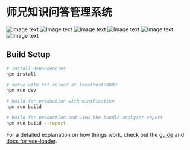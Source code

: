 # 师兄知识问答管理系统

![Image text](https://www.sxbbt.net/qrcode/screenshot/pc/0.png)
![Image text](https://www.sxbbt.net/qrcode/screenshot/pc/1.png)
![Image text](https://www.sxbbt.net/qrcode/screenshot/pc/2.png)
![Image text](https://www.sxbbt.net/qrcode/screenshot/pc/3.png)
![Image text](https://www.sxbbt.net/qrcode/screenshot/pc/4.png)
![Image text](https://www.sxbbt.net/qrcode/screenshot/pc/5.png)


## Build Setup

``` bash
# install dependencies
npm install

# serve with hot reload at localhost:8080
npm run dev

# build for production with minification
npm run build

# build for production and view the bundle analyzer report
npm run build --report
```

For a detailed explanation on how things work, check out the [guide](http://vuejs-templates.github.io/webpack/) and [docs for vue-loader](http://vuejs.github.io/vue-loader).
